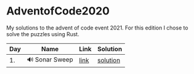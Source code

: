# AdventofCode2020

My solutions to the advent of code event 2021. For this edition I chose to solve the puzzles using Rust.

| Day | Name        | Link           | Solution  |
| ------------- |-------------- |-------------|------|
| 1. | :loud_sound: Sonar Sweep      | [link](https://adventofcode.com/2021/day/1) | [solution](https://github.com/LWLeijten/AdventofCode2020/tree/main/solutions/day1) |
